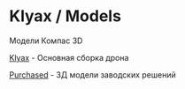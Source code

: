 # Klyax / Models

Модели Компас 3D

[Klyax](./Klyax) - Основная сборка дрона

[Purchased](./Purchased) - 3Д модели заводских решений